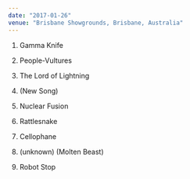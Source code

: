 ```yaml
---
date: "2017-01-26"
venue: "Brisbane Showgrounds, Brisbane, Australia"
---
```


 1. Gamma Knife

 2. People-Vultures

 3. The Lord of Lightning

 4. (New Song)

 5. Nuclear Fusion

 6. Rattlesnake

 7. Cellophane

 8. (unknown)
    (Molten Beast)

 9. Robot Stop


